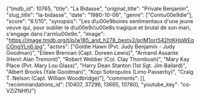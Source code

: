 {"tmdb_id": 10765, "title": "La Bidasse", "original_title": "Private Benjamin", "slug_title": "la-bidasse", "date": "1980-10-06", "genre": ["Com\u00e9die"], "score": "6.1/10", "synopsis": "Les d\u00e9boires sentimentaux d'une jeune veuve qui, pour oublier le d\u00e9c\u00e8s tragique et brutal de son mari, s'engage dans l'arm\u00e9e.", "image": "https://image.tmdb.org/t/p/w185_and_h278_bestv2/prlM1orr542htKHpWEqCOngYLn6.jpg", "actors": ["Goldie Hawn (Pvt. Judy Benjamin - Judy Goodman)", "Eileen Brennan (Capt. Doreen Lewis)", "Armand Assante (Henri Alan Tremont)", "Robert Webber (Col. Clay Thornbush)", "Mary Kay Place (Pvt. Mary Lou Glass)", "Harry Dean Stanton (1st Sgt. Jim Ballard)", "Albert Brooks (Yale Goodman)", "Kopi Sotiropulos (Limo Passerby)", "Craig T. Nelson (Capt. William Woodbridge)"], "comments": [], "recommandations_id": [10407, 37296, 13665, 10780], "youtube_key": "co-VZiZNHfU"}